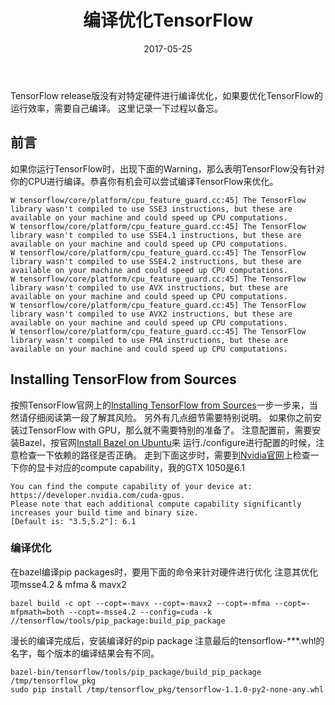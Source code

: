 ﻿---
title: 编译优化TensorFlow
mathjax: true
categories: 备忘
tags: [备忘, tensorflow]
date: 2017-05-25
---
TensorFlow release版没有对特定硬件进行编译优化，如果要优化TensorFlow的运行效率，需要自己编译。
这里记录一下过程以备忘。
<!--more-->
## 前言 ##
如果你运行TensorFlow时，出现下面的Warning，那么表明TensorFlow没有针对你的CPU进行编译。恭喜你有机会可以尝试编译TensorFlow来优化。
```
W tensorflow/core/platform/cpu_feature_guard.cc:45] The TensorFlow library wasn't compiled to use SSE3 instructions, but these are available on your machine and could speed up CPU computations.
W tensorflow/core/platform/cpu_feature_guard.cc:45] The TensorFlow library wasn't compiled to use SSE4.1 instructions, but these are available on your machine and could speed up CPU computations.
W tensorflow/core/platform/cpu_feature_guard.cc:45] The TensorFlow library wasn't compiled to use SSE4.2 instructions, but these are available on your machine and could speed up CPU computations.
W tensorflow/core/platform/cpu_feature_guard.cc:45] The TensorFlow library wasn't compiled to use AVX instructions, but these are available on your machine and could speed up CPU computations.
W tensorflow/core/platform/cpu_feature_guard.cc:45] The TensorFlow library wasn't compiled to use AVX2 instructions, but these are available on your machine and could speed up CPU computations.
W tensorflow/core/platform/cpu_feature_guard.cc:45] The TensorFlow library wasn't compiled to use FMA instructions, but these are available on your machine and could speed up CPU computations.
```
## Installing TensorFlow from Sources ##
按照TensorFlow官网上的[Installing TensorFlow from Sources][1]一步一步来，当然请仔细阅读第一段了解其风险。
另外有几点细节需要特别说明。
如果你之前安装过TensorFlow with GPU，那么就不需要特别的准备了。
注意配置前，需要安装Bazel，按官网[Install Bazel on Ubuntu][2]来
运行./configure进行配置的时候，注意检查一下依赖的路径是否正确。
走到下面这步时，需要到[Nvidia官网][3]上检查一下你的显卡对应的compute capability，我的GTX 1050是6.1
```
You can find the compute capability of your device at: https://developer.nvidia.com/cuda-gpus.
Please note that each additional compute capability significantly increases your build time and binary size.
[Default is: "3.5,5.2"]: 6.1
```
### 编译优化 ###
在bazel编译pip packages时，要用下面的命令来针对硬件进行优化
注意其优化项msse4.2 & mfma & mavx2
```
bazel build -c opt --copt=-mavx --copt=-mavx2 --copt=-mfma --copt=-mfpmath=both --copt=-msse4.2 --config=cuda -k //tensorflow/tools/pip_package:build_pip_package
```
漫长的编译完成后，安装编译好的pip package
注意最后的tensorflow-***.whl的名字，每个版本的编译结果会有不同。
```
bazel-bin/tensorflow/tools/pip_package/build_pip_package /tmp/tensorflow_pkg
sudo pip install /tmp/tensorflow_pkg/tensorflow-1.1.0-py2-none-any.whl
```

  [1]: https://www.tensorflow.org/install/install_sources
  [2]: https://bazel.build/versions/master/docs/install-ubuntu.html
  [3]: https://developer.nvidia.com/cuda-gpus
